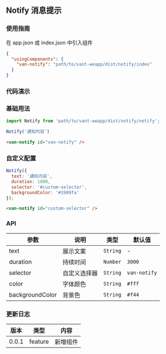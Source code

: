 ## Notify 消息提示

### 使用指南
在 app.json 或 index.json 中引入组件
```json
{
  "usingComponents": {
    "van-notify": "path/to/vant-weapp/dist/notify/index"
  }
}
```

### 代码演示

### 基础用法

```js
import Notify from 'path/to/vant-weapp/dist/notify/notify';

Notify('通知内容')
```

```html
<van-notify id="van-notify" />
```

### 自定义配置

```js
Notify({
  text: '通知内容',
  duration: 1000,
  selector: '#custom-selector',
  backgroundColor: '#1989fa'
});
```

```html
<van-notify id="custom-selector" />
```

### API

| 参数 | 说明 | 类型 | 默认值 |
|-----------|-----------|-----------|-------------|
| text | 展示文案 | `String` | - |
| duration | 持续时间 | `Number` | `3000` |
| selector | 自定义选择器 | `String` | `van-notify` |
| color | 字体颜色 | `String` | `#fff` | |
| backgroundColor | 背景色 | `String` | `#f44` |

### 更新日志

| 版本 | 类型 | 内容 |
|-----------|-----------|-----------|
| 0.0.1 | feature | 新增组件 |
